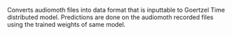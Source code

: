 Converts audiomoth files into data format that is inputtable to Goertzel Time distributed model. Predictions are done on the audiomoth recorded files using the trained weights of same model.
